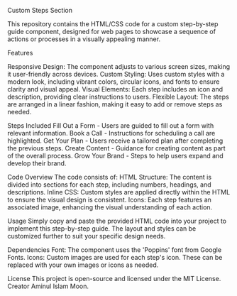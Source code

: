 Custom Steps Section

This repository contains the HTML/CSS code for a custom step-by-step guide component, designed for web pages to showcase a sequence of actions or processes in a visually appealing manner.

Features

Responsive Design: The component adjusts to various screen sizes, making it user-friendly across devices.
Custom Styling: Uses custom styles with a modern look, including vibrant colors, circular icons, and fonts to ensure clarity and visual appeal.
Visual Elements: Each step includes an icon and description, providing clear instructions to users.
Flexible Layout: The steps are arranged in a linear fashion, making it easy to add or remove steps as needed.

Steps Included
Fill Out a Form - Users are guided to fill out a form with relevant information.
Book a Call - Instructions for scheduling a call are highlighted.
Get Your Plan - Users receive a tailored plan after completing the previous steps.
Create Content - Guidance for creating content as part of the overall process.
Grow Your Brand - Steps to help users expand and develop their brand.

Code Overview
The code consists of:
HTML Structure: The content is divided into sections for each step, including numbers, headings, and descriptions.
Inline CSS: Custom styles are applied directly within the HTML to ensure the visual design is consistent.
Icons: Each step features an associated image, enhancing the visual understanding of each action.

Usage
Simply copy and paste the provided HTML code into your project to implement this step-by-step guide. The layout and styles can be customized further to suit your specific design needs.

Dependencies
Font: The component uses the 'Poppins' font from Google Fonts.
Icons: Custom images are used for each step's icon. These can be replaced with your own images or icons as needed.

License
This project is open-source and licensed under the MIT License. Creator Aminul Islam Moon.
